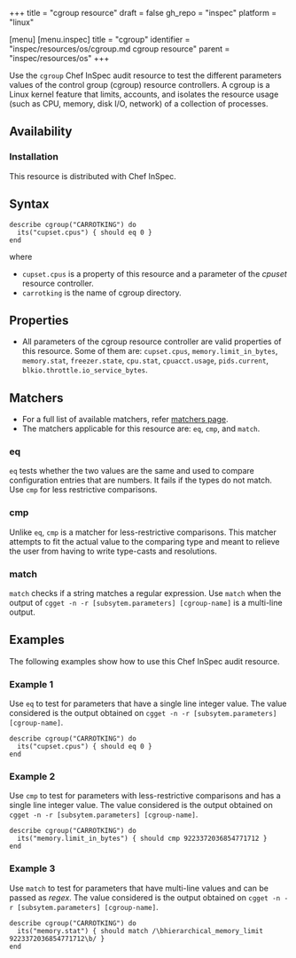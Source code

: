 +++
title = "cgroup resource"
draft = false
gh_repo = "inspec"
platform = "linux"

[menu]
  [menu.inspec]
    title = "cgroup"
    identifier = "inspec/resources/os/cgroup.md cgroup resource"
    parent = "inspec/resources/os"
+++

Use the `cgroup` Chef InSpec audit resource to test the different parameters values of the control group (cgroup) resource controllers. A cgroup is a Linux kernel feature that limits, accounts, and isolates the resource usage (such as CPU, memory, disk I/O, network) of a collection of processes.

## Availability

### Installation

This resource is distributed with Chef InSpec.

## Syntax

    describe cgroup("CARROTKING") do
      its("cupset.cpus") { should eq 0 }
    end
where

- `cupset.cpus` is a property of this resource and a parameter of the *cpuset* resource controller.
- `carrotking` is the name of cgroup directory.

## Properties

- All parameters of the cgroup resource controller are valid properties of this resource. Some of them are: `cupset.cpus`, `memory.limit_in_bytes`, `memory.stat`, `freezer.state`, `cpu.stat`, `cpuacct.usage`, `pids.current`, `blkio.throttle.io_service_bytes`.

## Matchers

- For a full list of available matchers, refer [matchers page](https://docs.chef.io/inspec/matchers/).
- The matchers applicable for this resource are: `eq`, `cmp`, and `match`.

### eq

`eq` tests whether the two values are the same and used to compare configuration entries that are numbers. It fails if the types do not match. Use `cmp` for less restrictive comparisons.

### cmp

Unlike `eq`, `cmp` is a matcher for less-restrictive comparisons. This matcher attempts to fit the actual value to the comparing type and meant to relieve the user from having to write type-casts and resolutions.

### match

`match` checks if a string matches a regular expression. Use `match` when the output of `cgget -n -r [subsytem.parameters] [cgroup-name]` is a multi-line output.

## Examples

The following examples show how to use this Chef InSpec audit resource.

### Example 1

Use `eq` to test for parameters that have a single line integer value. The value considered is the output obtained on `cgget -n -r [subsytem.parameters] [cgroup-name]`.

    describe cgroup("CARROTKING") do
      its("cupset.cpus") { should eq 0 }
    end

### Example 2

Use `cmp` to test for parameters with less-restrictive comparisons and has a single line integer value. The value considered is the output obtained on `cgget -n -r [subsytem.parameters] [cgroup-name]`.

    describe cgroup("CARROTKING") do
      its("memory.limit_in_bytes") { should cmp 9223372036854771712 }
    end

### Example 3

Use `match` to test for parameters that have multi-line values and can be passed as *regex*. The value considered is the output obtained on `cgget -n -r [subsytem.parameters] [cgroup-name]`.

    describe cgroup("CARROTKING") do
      its("memory.stat") { should match /\bhierarchical_memory_limit 9223372036854771712\b/ }
    end
